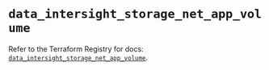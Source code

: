 # `data_intersight_storage_net_app_volume`

Refer to the Terraform Registry for docs: [`data_intersight_storage_net_app_volume`](https://registry.terraform.io/providers/ciscodevnet/intersight/1.0.71/docs/data-sources/storage_net_app_volume).
